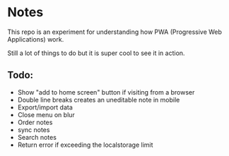 # Notes
This repo is an experiment for understanding how PWA (Progressive Web Applications) work.

Still a lot of things to do but it is super cool to see it in action.


## Todo:

- Show "add to home screen" button if visiting from a browser
- Double line breaks creates an uneditable note in mobile
- Export/import data
- Close menu on blur
- Order notes
- sync notes
- Search notes
- Return error if exceeding the localstorage limit